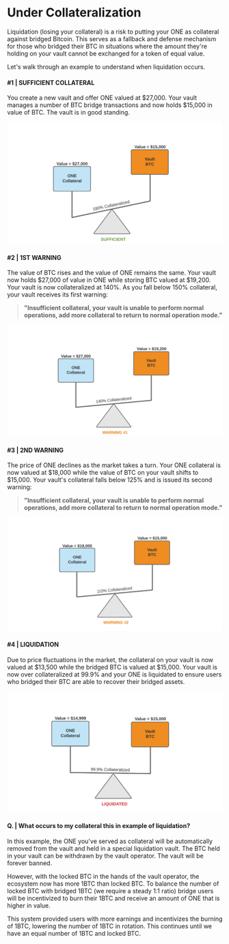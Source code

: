# Under Collateralization

Liquidation (losing your collateral) is a risk to putting your ONE as collateral against bridged Bitcoin.  This serves as a fallback and defense mechanism for those who bridged their BTC in situations where the amount they're holding on your vault cannot be exchanged for a token of equal value.

Let's walk through an example to understand when liquidation occurs.

#### **#1 | SUFFICIENT COLLATERAL**

You create a new vault and offer ONE valued at $27,000. Your vault manages a number of BTC bridge transactions and now holds $15,000 in value of BTC. The vault is in good standing.

![SUFFICIENT COLLATERAL | 150% OR HIGHER COLLATERAL AGAINST LOCKED BTC](<../../../../../.gitbook/assets/image (287) (2).png>)

#### **#2 | 1ST WARNING**

The value of BTC rises and the value of ONE remains the same. Your vault now holds $27,000 of value in ONE while storing BTC valued at $19,200. Your vault is now collateralized at 140%. As you fall below 150% collateral, your vault receives its first warning:

> **"Insufficient collateral, your vault is unable to perform normal operations, add more collateral to return to normal operation mode."**

![1ST WARNING | BELOW 150% COLLATERAL AGAINST LOCKED BTC](<../../../../../.gitbook/assets/image (289) (2).png>)

#### **#3 | 2ND WARNING**

The price of ONE declines as the market takes a turn. Your ONE collateral is now valued at $18,000 while the value of BTC on your vault shifts to $15,000. Your vault's collateral falls below 125% and is issued its second warning:

> **"Insufficient collateral, your vault is unable to perform normal operations, add more collateral to return to normal operation mode."**

![2ND WARNING | BELOW 125% COLLATERAL AGAINST LOCKED BTC](<../../../../../.gitbook/assets/image (286) (2).png>)

#### **#4 | LIQUIDATION**

Due to price fluctuations in the market, the collateral on your vault is now valued at $13,500 while the bridged BTC is valued at $15,000. Your vault is now over collateralized at 99.9% and your ONE is liquidated to ensure users who bridged their BTC are able to recover their bridged assets.

![](<../../../../../.gitbook/assets/image (285) (2).png>)

#### **Q. | What occurs to my collateral this in example of liquidation?**

In this example, the ONE you've served as collateral will be automatically removed from the vault and held in a special liquidation vault. The BTC held in your vault can be withdrawn by the vault operator. The vault will be forever banned.

However, with the locked BTC in the hands of the vault operator, the ecosystem now has more 1BTC than locked BTC. To balance the number of locked BTC with bridged 1BTC (we require a steady 1:1 ratio) bridge users will be incentivized to burn their 1BTC and receive an amount of ONE that is higher in value.

This system provided users with more earnings and incentivizes the burning of 1BTC, lowering the number of 1BTC in rotation. This continues until we have an equal number of 1BTC and locked BTC.
